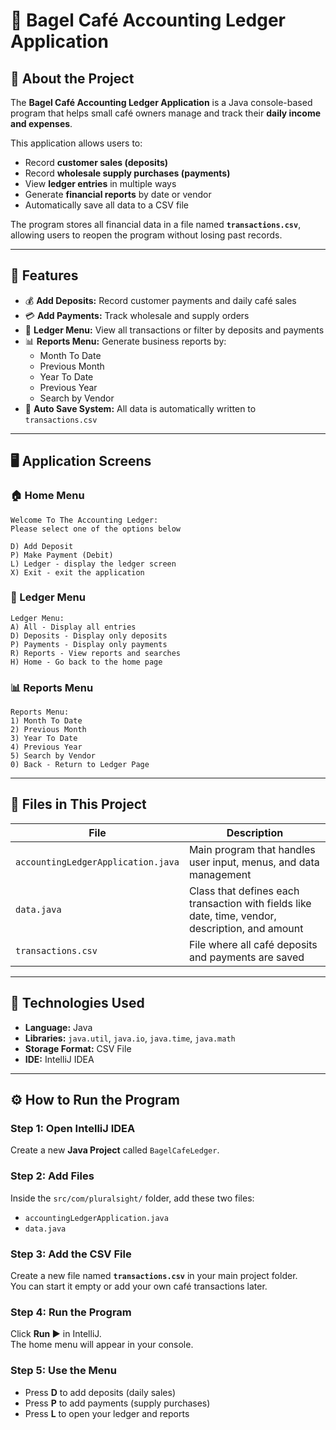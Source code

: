 # 🥯 Bagel Café Accounting Ledger Application

## 📘 About the Project
The **Bagel Café Accounting Ledger Application** is a Java console-based program that helps small café owners manage and track their **daily income and expenses**.  

This application allows users to:
- Record **customer sales (deposits)**
- Record **wholesale supply purchases (payments)**
- View **ledger entries** in multiple ways
- Generate **financial reports** by date or vendor
- Automatically save all data to a CSV file  

The program stores all financial data in a file named **`transactions.csv`**, allowing users to reopen the program without losing past records.

---

## 🧾 Features
- 💰 **Add Deposits:** Record customer payments and daily café sales  
- 💳 **Add Payments:** Track wholesale and supply orders  
- 📒 **Ledger Menu:** View all transactions or filter by deposits and payments  
- 📊 **Reports Menu:** Generate business reports by:
  - Month To Date  
  - Previous Month  
  - Year To Date  
  - Previous Year  
  - Search by Vendor  
- 💾 **Auto Save System:** All data is automatically written to `transactions.csv`

---

## 🖥️ Application Screens

### 🏠 Home Menu
```
Welcome To The Accounting Ledger:
Please select one of the options below 

D) Add Deposit 
P) Make Payment (Debit)
L) Ledger - display the ledger screen
X) Exit - exit the application
```

### 📒 Ledger Menu
```
Ledger Menu:
A) All - Display all entries
D) Deposits - Display only deposits
P) Payments - Display only payments
R) Reports - View reports and searches
H) Home - Go back to the home page
```

### 📊 Reports Menu
```
Reports Menu:
1) Month To Date
2) Previous Month
3) Year To Date
4) Previous Year
5) Search by Vendor
0) Back - Return to Ledger Page
```

---

## 📂 Files in This Project
| File | Description |
|------|--------------|
| `accountingLedgerApplication.java` | Main program that handles user input, menus, and data management |
| `data.java` | Class that defines each transaction with fields like date, time, vendor, description, and amount |
| `transactions.csv` | File where all café deposits and payments are saved |

---

## 🧱 Technologies Used
- **Language:** Java  
- **Libraries:** `java.util`, `java.io`, `java.time`, `java.math`  
- **Storage Format:** CSV File  
- **IDE:** IntelliJ IDEA  

---

## ⚙️ How to Run the Program

### Step 1: Open IntelliJ IDEA  
Create a new **Java Project** called `BagelCafeLedger`.

### Step 2: Add Files  
Inside the `src/com/pluralsight/` folder, add these two files:
- `accountingLedgerApplication.java`
- `data.java`

### Step 3: Add the CSV File  
Create a new file named **`transactions.csv`** in your main project folder.  
You can start it empty or add your own café transactions later.

### Step 4: Run the Program  
Click **Run ▶️** in IntelliJ.  
The home menu will appear in your console.

### Step 5: Use the Menu  
- Press **D** to add deposits (daily sales)  
- Press **P** to add payments (supply purchases)  
- Press **L** to open your ledger and reports  


 
